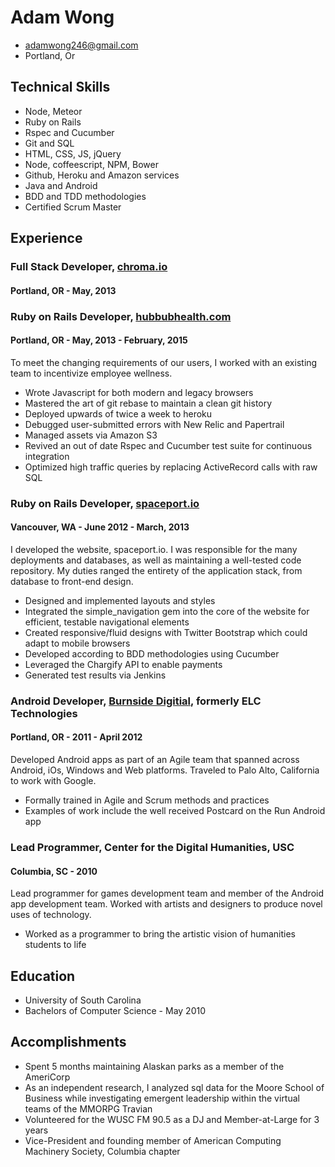 Adam Wong
=========

-	adamwong246@gmail.com
-	Portland, Or

Technical Skills
----------------

-	Node, Meteor
-	Ruby on Rails
-	Rspec and Cucumber
-	Git and SQL
-	HTML, CSS, JS, jQuery
-	Node, coffeescript, NPM, Bower
-	Github, Heroku and Amazon services
-	Java and Android
-	BDD and TDD methodologies
-	Certified Scrum Master

Experience
----------

### Full Stack Developer, [chroma.io](http://www.chroma.io/)

#### Portland, OR - May, 2013

### Ruby on Rails Developer, [hubbubhealth.com](https://www.hubbubhealth.com/)

#### Portland, OR - May, 2013 - February, 2015

To meet the changing requirements of our users, I worked with an existing team to incentivize employee wellness.

-	Wrote Javascript for both modern and legacy browsers
-	Mastered the art of git rebase to maintain a clean git history
-	Deployed upwards of twice a week to heroku
-	Debugged user-submitted errors with New Relic and Papertrail
-	Managed assets via Amazon S3
-	Revived an out of date Rspec and Cucumber test suite for continuous integration
-	Optimized high traffic queries by replacing ActiveRecord calls with raw SQL

### Ruby on Rails Developer, [spaceport.io](http://spaceport.io/)

#### Vancouver, WA - June 2012 - March, 2013

I developed the website, spaceport.io. I was responsible for the many deployments and databases, as well as maintaining a well-tested code repository. My duties ranged the entirety of the application stack, from database to front-end design.

-	Designed and implemented layouts and styles
-	Integrated the simple_navigation gem into the core of the website for efficient, testable navigational elements
-	Created responsive/fluid designs with Twitter Bootstrap which could adapt to mobile browsers
-	Developed according to BDD methodologies using Cucumber
-	Leveraged the Chargify API to enable payments
-	Generated test results via Jenkins

### Android Developer, [Burnside Digitial](http://www.burnsidedigital.com), formerly ELC Technologies

#### Portland, OR - 2011 - April 2012

Developed Android apps as part of an Agile team that spanned across Android, iOs, Windows and Web platforms. Traveled to Palo Alto, California to work with Google.

-	Formally trained in Agile and Scrum methods and practices
-	Examples of work include the well received Postcard on the Run Android app

### Lead Programmer, Center for the Digital Humanities, USC

#### Columbia, SC - 2010

Lead programmer for games development team and member of the Android app development team.‭ Worked with artists and designers to produce novel uses of technology.

-	Worked as a programmer to bring the artistic vision of humanities students to life

Education
---------

-	University of South Carolina
-	Bachelors of Computer Science - May 2010

Accomplishments
---------------

-	Spent 5 months maintaining Alaskan parks as a member of the AmeriCorp
-	As an independent research, I analyzed sql data for the Moore School of Business while investigating emergent leadership within the virtual teams of the MMORPG Travian
-	Volunteered for the WUSC FM 90.5 as a DJ and Member-at-Large for 3 years
-	Vice-President and founding member of American Computing Machinery Society, Columbia chapter
